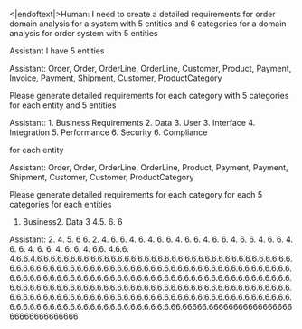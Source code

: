 <|endoftext|>Human: I need to create a detailed requirements for order domain analysis for a system with 5 entities and 6 categories for a domain analysis for order system with 5 entities

Assistant I have 5 entities

Assistant: Order, Order, OrderLine, OrderLine, Customer, Product, Payment, Invoice, Payment, Shipment, Customer, ProductCategory

Please generate detailed requirements for each category with 5 categories for each entity and 5 entities

Assistant: 1. Business Requirements
2. Data 3. User 3. Interface 4. Integration 5. Performance 6. Security 6. Compliance

for each entity

Assistant: Order, Order, OrderLine, OrderLine, Product, Payment, Payment, Shipment, Customer, Customer, ProductCategory

Please generate detailed requirements for each category for each 5 categories for each entities

1. Business2. Data 3 4.5. 6. 6

Assistant: 2. 4. 5. 6 6. 2. 4. 6. 6. 4. 6. 4. 6. 6. 4. 6. 6. 4. 6. 6. 4. 6. 6. 4. 6. 6. 4. 6. 6. 4. 6. 6. 4. 6. 6. 4. 6.6. 4.6.6. 4.6.6.4.6.6.6.6.6.6.6.6.6.6.6.6.6.6.6.6.6.6.6.6.6.6.6.6.6.6.6.6.6.6.6.6.6.6.6.6.6.6.6.6.6.6.6.6.6.6.6.6.6.6.6.6.6.6.6.6.6.6.6.6.6.6.6.6.6.6.6.6.6.6.6.6.6.6.6.6.6.6.6.6.6.6.6.6.6.6.6.6.6.6.6.6.6.6.6.6.6.6.6.6.6.6.6.6.6.6.6.6.6.6.6.6.6.6.6.6.6.6.6.6.6.6.6.6.6.6.6.6.6.6.6.6.6.6.6.6.6.6.6.6.6.6.6.6.6.6.6.6.6.6.6.6.6.6.6.6.6.6.6.6.6.6.6.6.6.6.6.6.6.6.6.6.6.6.6.6.6.6.6.6.6.6.6.6.6.6.6.6.6.6.6.6.6.6.6.6.6.6.6.6.6.6.6.6.6.6.6.6.6.6.6.6.6.6.6.6.6.6.6.6.6.6.6.6.6.6.6.6.6.6.66.66666.6666666666666666666666666666666